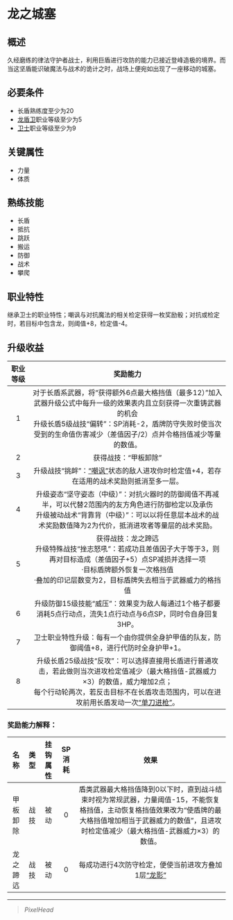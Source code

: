 # 龙之城塞

## 概述

久经磨练的律法守护者战士，利用巨盾进行攻防的能力已接近登峰造极的境界。而当这坚盾能识破魔法与战术的诡计之时，战场上便宛如出现了一座移动的城塞。

## 必要条件

* 长盾熟练度至少为20
* <a href="../dragon_shielder" target="_blank">龙盾卫</a>职业等级至少为5
* <a href="../../../basicJob/Guard" target="_blank">卫士</a>职业等级至少为9

## 关键属性

* 力量
* 体质

## 熟练技能

* 长盾
* 抵抗
* 跳跃
* 搬运
* 防御
* 战术
* 攀爬
  
## 职业特性

继承卫士的职业特性；嘲讽与对抗魔法的相关检定获得一枚奖励骰；对抗或检定时，若目标中包含龙，则阈值+8，检定值-4。

## 升级收益

职业等级|奖励能力
:--:|:--:
1|对于长盾系武器，将“获得额外6点最大格挡值（最多12）”加入武器升级公式中每升一级的效果表内且立刻获得一次重铸武器的机会<br>升级长盾5级战技“偏转”：SP消耗-2，盾牌防守失败时使当次受到的生命值伤害减少（差值因子/2）点并令格挡值减少等量的数值。
2|获得战技：“甲板卸除”
3|升级战技“挑衅”：<a href="../../../../status/normal/#嘲讽" target="_blank">“嘲讽”</a>状态的敌人进攻你时检定值+4，若存在适用的战术奖励则抵消至多一层。
4|升级姿态“坚守姿态（中级）”：对抗火器时的防御阈值不再减半，可以代替2范围内的友方角色进行防御检定以及承伤<br>升级被动战术“背靠背（中级）”：可以以将任意层本战术的战术奖励数值降为2为代价，抵消进攻者等量层的战术奖励。
5|获得战技：龙之蹄迒<br>升级特殊战技“挫志怒吼”：若成功且差值因子大于等于3，则再对目标造成（差值因子+5）点SP减损并选择一项<br>·目标盾牌额外恢复一次格挡值<br>·叠加的印记层数变为2，目标盾牌失去相当于武器威力的格挡值
6|升级防御15级技能“威压”：效果变为敌人每通过1个格子都要消耗5点行动点，流失1点行动点与6点SP，同时令自身回复3HP。
7|卫士职业特性升级：每有一个由你提供全身护甲值的队友，防御阈值+8，进行代防时全身护甲+1。
8|升级长盾25级战技“反攻”：可以选择直接用长盾进行普通攻击，若此做则当次进攻检定值减少（最大格挡值-武器威力×3）的数值，威力增加2点；<br>每个行动轮两次，若反击目标不在长盾攻击范围内，可以在进攻前用长盾发动一次<a href="../../../../update/universal/#中程武器/#中级" target="_blank">“单刀进枪”</a>。

### 奖励能力解释：

名称|类型|挂钩属性|SP消耗|效果
:--:|:--:|:--:|:--:|:--:
甲板卸除|战技|被动|0|盾类武器最大格挡值降到0以下时，直到战斗结束时视为常规武器，力量阈值-15，不能恢复格挡值，主动恢复格挡值效果改为“使盾牌的最大格挡值增加相当于武器威力的数值”，且进攻时检定值减少（最大格挡值-武器威力×3）的数值。
龙之蹄迒|战技|被动|0|每成功进行4次防守检定，便使当前进攻方叠加1层<a href="../../../../status/mark/#龙影" target="_blank">“龙影”</a>

---

> *PixelHead*